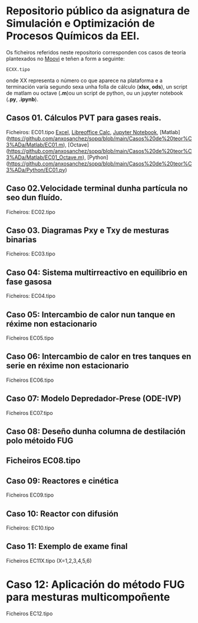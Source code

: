 # Repositorio público da asignatura de Simulación e Optimización de Procesos Químicos da EEI.

Os ficheiros referidos neste repositorio corresponden cos casos de teoría plantexados no [Moovi](hhtps://moovi.uvigo.gal) e teñen a form a seguinte:

```
ECXX.tipo
```

onde XX representa o número co que aparece na plataforma e a terminación varía segundo sexa unha folla de cálculo (**xlsx, ods**), un script de matlam ou octave (**.m**)ou un script de python, ou un jupyter notebook (**.py**, **.ipynb**).

## Casos 01. Cálculos PVT para gases reais.
Ficheiros: EC01.tipo [Excel](https://github.com/anxosanchez/sopq/blob/main/Casos%20de%20teor%C3%ADa/Excel/EC01.xlxs), [Libreoffice Calc](https://github.com/anxosanchez/sopq/blob/main/Casos%20de%20teor%C3%ADa/Excel/EC01.ods), [Jupyter Notebook](https://github.com/anxosanchez/sopq/blob/main/Casos%20de%20teor%C3%ADa/Jupyter/EC01.ipynb), [Matlab]
(https://github.com/anxosanchez/sopq/blob/main/Casos%20de%20teor%C3%ADa/Matlab/EC01.m),  [Octave]
(https://github.com/anxosanchez/sopq/blob/main/Casos%20de%20teor%C3%ADa/Matlab/EC01_Octave.m),  [Python]
(https://github.com/anxosanchez/sopq/blob/main/Casos%20de%20teor%C3%ADa/Python/EC01.py)
## Caso 02.Velocidade terminal dunha partícula no seo dun fluído.
Ficheiros: EC02.tipo

## Caso 03. Diagramas Pxy e Txy de mesturas binarias
Ficheiros: EC03.tipo

## Caso 04: Sistema multirreactivo en equilibrio en fase gasosa
Ficheiros: EC04.tipo

## Caso 05: Intercambio de calor nun tanque en réxime non estacionario
Ficheiros EC05.tipo

## Caso 06: Intercambio de calor en tres tanques en serie en réxime non estacionario
Ficheiros EC06.tipo

## Caso 07: Modelo Depredador-Prese (ODE-IVP)
Ficheiros EC07.tipo

## Caso 08: Deseño dunha columna de destilación polo métoido FUG
## Ficheiros EC08.tipo

## Caso 09: Reactores e cinética
Ficheiros EC09.tipo

## Caso 10: Reactor con difusión
Ficheiros: EC10.tipo

## Caso 11: Exemplo de exame final
Ficheiros EC11X.tipo (X=1,2,3,4,5,6)

# Caso 12: Aplicación do método FUG para mesturas multicompoñente
Ficheiros EC12.tipo
